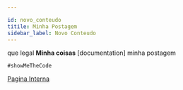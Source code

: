 ```yaml
---

id: novo_conteudo
titile: Minha Postagem
sidebar_label: Novo Conteudo
---
```


que legal **Minha coisas** [documentation] minha postagem

`#showMeTheCode`

[Pagina Interna](pagina_interna.md)
